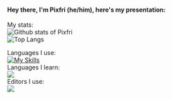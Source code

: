 #### Hey there, I'm Pixfri (he/him), here's my presentation:

My stats:  
![Github stats of Pixfri](https://github-readme-stats.vercel.app/api?username=Pixfri&show_icons=true&theme=gruvbox)  
![Top Langs](https://github-readme-stats.vercel.app/api/top-langs/?username=Pixfri&layout=compact&theme=gruvbox)  

Languages I use:  
[![My Skills](https://skillicons.dev/icons?i=java,c,cs)](https://skillicons.dev)  
Languages I learn:  
![](https://skillicons.dev/icons?i=cpp)  
Editors I use:  
![](https://skillicons.dev/icons?i=neovim,idea,visualstudio)
